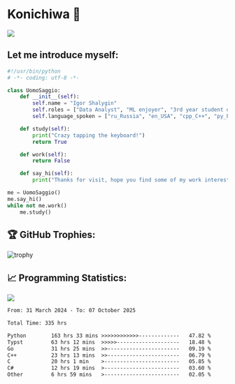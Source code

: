 # Konichiwa 👋
![](https://komarev.com/ghpvc/?username=IgorFandre&color=brightgreen)

## Let me introduce myself:
```py
#!/usr/bin/python
# -*- coding: utf-8 -*-

class UomoSaggio:
    def __init__(self):
        self.name = "Igor Shalygin"
        self.roles = ["Data Analyst", "ML enjoyer", "3rd year student of MIPT"]
        self.language_spoken = ["ru_Russia", "en_USA", "cpp_C++", "py_Python", "go_Golang"]

    def study(self):
        print("Crazy tapping the keyboard!")
        return True

    def work(self):
        return False

    def say_hi(self):
        print("Thanks for visit, hope you find some of my work interesting.")

me = UomoSaggio()
me.say_hi()
while not me.work()
    me.study()
```

## 🏆 GitHub Trophies:
![trophy](https://github-profile-trophy.vercel.app/?username=IgorFandre&title=MultiLanguage,Repositories,Commits,Experience,PullRequest,Reviews)

## 📈 Programming Statistics:

![](https://github-profile-summary-cards.vercel.app/api/cards/profile-details?username=IgorFandre&theme=solarized_dark)

<!--START_SECTION:waka-->

```txt
From: 31 March 2024 - To: 07 October 2025

Total Time: 335 hrs

Python        163 hrs 33 mins >>>>>>>>>>>>-------------   47.82 %
Typst         63 hrs 12 mins  >>>>>--------------------   18.48 %
Go            31 hrs 25 mins  >>-----------------------   09.19 %
C++           23 hrs 13 mins  >>-----------------------   06.79 %
C             20 hrs 1 min    >------------------------   05.85 %
C#            12 hrs 19 mins  >------------------------   03.60 %
Other         6 hrs 59 mins   >------------------------   02.05 %
```

<!--END_SECTION:waka-->
